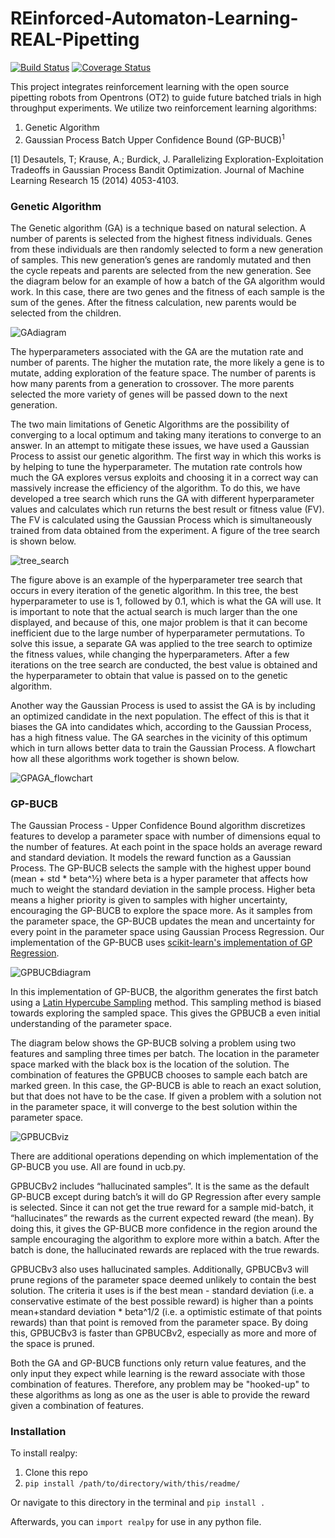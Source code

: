 # REinforced-Automaton-Learning-REAL-Pipetting
[![Build Status](https://travis-ci.com/REAL-Pipetting/REinforced-Automaton-Learning-REAL-Pipetting.svg?branch=main)](https://travis-ci.com/REAL-Pipetting/REinforced-Automaton-Learning-REAL-Pipetting)
[![Coverage Status](https://coveralls.io/repos/github/REAL-Pipetting/REinforced-Automaton-Learning-REAL-Pipetting/badge.svg?branch=main)](https://coveralls.io/github/REAL-Pipetting/REinforced-Automaton-Learning-REAL-Pipetting?branch=main)


This project integrates reinforcement learning with the open source pipetting robots from Opentrons (OT2) to guide future batched trials in high throughput experiments. We utilize two reinforcement learning algorithms:
1. Genetic Algorithm
2. Gaussian Process Batch Upper Confidence Bound (GP-BUCB)<sup>1</sup>


[1] Desautels, T; Krause, A.; Burdick, J. Parallelizing Exploration-Exploitation Tradeoffs in Gaussian Process Bandit Optimization. Journal of Machine Learning Research 15 (2014) 4053-4103.

### Genetic Algorithm
The Genetic algorithm (GA) is a technique based on natural selection. A number of parents is selected from the highest fitness individuals. Genes from these individuals are then randomly selected to form a new generation of samples. This new generation’s genes are randomly mutated and then the cycle repeats and parents are selected from the new generation. See the diagram below for an example of how a batch of the GA algorithm would work. In this case, there are two genes and the fitness of each sample is the sum of the genes. After the fitness calculation, new parents would be selected from the children. 

![GAdiagram](docs/GA_diagram.png)

The hyperparameters associated with the GA are the mutation rate and number of parents. The higher the mutation rate, the more likely a gene is to mutate, adding exploration of the feature space. The number of parents is how many parents from a generation to crossover. The more parents selected the more variety of genes will be passed down to the next generation.

The two main limitations of Genetic Algorithms are the possibility of converging to a local optimum and taking many iterations to converge to an answer. In an attempt to mitigate these issues, we have used a Gaussian Process to assist our genetic algorithm. The first way in which this works is by helping to tune the
hyperparameter. The mutation rate controls how much the
 GA explores versus exploits and choosing it in a correct way can massively increase the efficiency of the algorithm. To do this, we have developed a tree search which runs the GA with different hyperparameter values and calculates which run 
returns the best result or fitness value (FV). The FV is calculated using the Gaussian Process which is simultaneously trained from data obtained from the experiment. A figure of the tree search is shown below. 

![tree_search](docs/tree_search.jpeg)

The figure above is an example of the hyperparameter tree search that occurs in every iteration of the genetic algorithm. In this tree, the best hyperparameter to use is 1, followed by 0.1, which 
is what the GA will use. It is important to note that the actual search is much larger than the one displayed, and because of this, one major problem
is that it can become inefficient due to the large number of hyperparameter permutations. To solve this issue, a separate GA  was applied to the tree search to optimize the fitness values, while changing the hyperparameters.
After a few iterations on the tree search are conducted, the best value is obtained and the hyperparameter to obtain that value is passed on to the genetic algorithm.

Another way the Gaussian Process is used to assist the GA is by including an optimized candidate in the next population. The effect of this is that it biases the GA into candidates which, according to the Gaussian Process, has a
 high fitness value. The GA searches in the vicinity of this optimum which in turn allows better data to train the Gaussian Process. A flowchart how all these algorithms work together is shown below.

![GPAGA_flowchart](docs/GPAGA_flowchart.jpeg)   


### GP-BUCB
The Gaussian Process - Upper Confidence Bound algorithm discretizes features to develop a parameter space with number of dimensions equal to the number of features. At each point in the space holds an average reward and standard deviation. It models the reward function as a Gaussian Process. The GP-BUCB selects the sample with the highest upper bound (mean + std * beta^½)  where beta is a hyper parameter that affects how much to weight the standard deviation in the sample process. Higher beta means a higher priority is given to samples with higher uncertainty, encouraging the GP-BUCB to explore the space more. As it samples from the parameter space, the GP-BUCB updates the mean and uncertainty for every point in the parameter space using Gaussian Process Regression. Our implementation of the GP-BUCB uses [scikit-learn's implementation of GP Regression](https://scikit-learn.org/stable/modules/generated/sklearn.gaussian_process.GaussianProcessRegressor.html). 

![GPBUCBdiagram](docs/GPBUCB_diagram.png)

In this implementation of GP-BUCB, the algorithm generates the first batch using a [Latin Hypercube Sampling](https://en.wikipedia.org/wiki/Latin_hypercube_sampling) method. This sampling method is biased towards exploring the sampled space. This gives the GPBUCB a even initial understanding of the parameter space. 


The diagram below shows the GP-BUCB solving a problem using two features and sampling three times per batch. The location in the parameter space marked with the black box is the location of the solution. The combination of features the GPBUCB chooses to sample each batch are marked green. In this case, the GP-BUCB is able to reach an exact solution, but that does not have to be the case. If given a problem with a solution not in the parameter space, it will converge to the best solution within the parameter space. 

![GPBUCBviz](docs/GPBUCB_viz.png)




There are additional operations depending on which implementation of the GP-BUCB you use.
All are found in ucb.py. 

GPBUCBv2 includes “hallucinated samples”. It is the same as the default GP-BUCB except during batch’s it will do GP Regression after every sample is selected. Since it can not get the true reward for a sample mid-batch, it “hallucinates” the rewards as the current expected reward (the mean). By doing this, it gives the GP-BUCB more confidence in the region around the sample encouraging the algorithm to explore more within a batch. After the batch is done, the hallucinated rewards are replaced with the true rewards.

GPBUCBv3 also uses hallucinated samples. Additionally, GPBUCBv3 will prune regions of the parameter space deemed unlikely to contain the best solution. The criteria it uses is if the best mean - standard deviation (i.e. a conservative estimate of the best possible reward) is higher than a points mean+standard deviation * beta^1/2 (i.e. a optimistic estimate of that points rewards) than that point is removed from the parameter space. By doing this, GPBUCBv3 is faster than GPBUCBv2, especially as more and more of the space is pruned.


Both the GA and GP-BUCB functions only return value features, and the only input they expect while learning is the reward associate with those combination of features. Therefore, any problem may be "hooked-up" to these algorithms as long as one as the user is able to provide the reward given a combination of features. 



### Installation
To install realpy:
1. Clone this repo
2. ```pip install /path/to/directory/with/this/readme/```

Or navigate to this directory in the terminal and ```pip install .```

Afterwards, you can ```import realpy``` for use in any python file.
